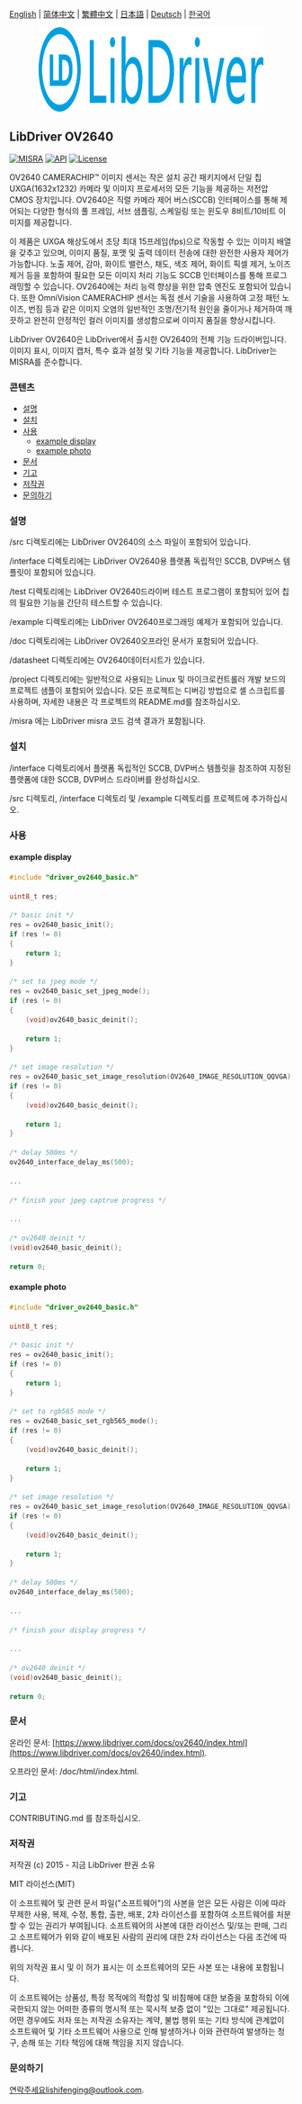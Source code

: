 [English](/README.md) | [ 简体中文](/README_zh-Hans.md) | [繁體中文](/README_zh-Hant.md) | [日本語](/README_ja.md) | [Deutsch](/README_de.md) | [한국어](/README_ko.md)

<div align=center>
<img src="/doc/image/logo.svg" width="400" height="150"/>
</div>

## LibDriver OV2640

[![MISRA](https://img.shields.io/badge/misra-compliant-brightgreen.svg)](/misra/README.md) [![API](https://img.shields.io/badge/api-reference-blue.svg)](https://www.libdriver.com/docs/ov2640/index.html) [![License](https://img.shields.io/badge/license-MIT-brightgreen.svg)](/LICENSE)

OV2640 CAMERACHIP™ 이미지 센서는 작은 설치 공간 패키지에서 단일 칩 UXGA(1632x1232) 카메라 및 이미지 프로세서의 모든 기능을 제공하는 저전압 CMOS 장치입니다. OV2640은 직렬 카메라 제어 버스(SCCB) 인터페이스를 통해 제어되는 다양한 형식의 풀 프레임, 서브 샘플링, 스케일링 또는 윈도우 8비트/10비트 이미지를 제공합니다.

이 제품은 UXGA 해상도에서 초당 최대 15프레임(fps)으로 작동할 수 있는 이미지 배열을 갖추고 있으며, 이미지 품질, 포맷 및 출력 데이터 전송에 대한 완전한 사용자 제어가 가능합니다. 노출 제어, 감마, 화이트 밸런스, 채도, 색조 제어, 화이트 픽셀 제거, 노이즈 제거 등을 포함하여 필요한 모든 이미지 처리 기능도 SCCB 인터페이스를 통해 프로그래밍할 수 있습니다. OV2640에는 처리 능력 향상을 위한 압축 엔진도 포함되어 있습니다. 또한 OmniVision CAMERACHIP 센서는 독점 센서 기술을 사용하여 고정 패턴 노이즈, 번짐 등과 같은 이미지 오염의 일반적인 조명/전기적 원인을 줄이거나 제거하여 깨끗하고 완전히 안정적인 컬러 이미지를 생성함으로써 이미지 품질을 향상시킵니다.

LibDriver OV2640은 LibDriver에서 출시한 OV2640의 전체 기능 드라이버입니다. 이미지 표시, 이미지 캡처, 특수 효과 설정 및 기타 기능을 제공합니다. LibDriver는 MISRA를 준수합니다.

### 콘텐츠

  - [설명](#설명)
  - [설치](#설치)
  - [사용](#사용)
    - [example display](#example-display)
    - [example photo](#example-photo)
  - [문서](#문서)
  - [기고](#기고)
  - [저작권](#저작권)
  - [문의하기](#문의하기)

### 설명

/src 디렉토리에는 LibDriver OV2640의 소스 파일이 포함되어 있습니다.

/interface 디렉토리에는 LibDriver OV2640용 플랫폼 독립적인 SCCB, DVP버스 템플릿이 포함되어 있습니다.

/test 디렉토리에는 LibDriver OV2640드라이버 테스트 프로그램이 포함되어 있어 칩의 필요한 기능을 간단히 테스트할 수 있습니다.

/example 디렉토리에는 LibDriver OV2640프로그래밍 예제가 포함되어 있습니다.

/doc 디렉토리에는 LibDriver OV2640오프라인 문서가 포함되어 있습니다.

/datasheet 디렉토리에는 OV2640데이터시트가 있습니다.

/project 디렉토리에는 일반적으로 사용되는 Linux 및 마이크로컨트롤러 개발 보드의 프로젝트 샘플이 포함되어 있습니다. 모든 프로젝트는 디버깅 방법으로 셸 스크립트를 사용하며, 자세한 내용은 각 프로젝트의 README.md를 참조하십시오.

/misra 에는 LibDriver misra 코드 검색 결과가 포함됩니다.

### 설치

/interface 디렉토리에서 플랫폼 독립적인 SCCB, DVP버스 템플릿을 참조하여 지정된 플랫폼에 대한 SCCB, DVP버스 드라이버를 완성하십시오.

/src 디렉토리, /interface 디렉토리 및 /example 디렉토리를 프로젝트에 추가하십시오.

### 사용

#### example display

```C
#include "driver_ov2640_basic.h"

uint8_t res;

/* basic init */
res = ov2640_basic_init();
if (res != 0)
{
    return 1;
}

/* set to jpeg mode */
res = ov2640_basic_set_jpeg_mode();
if (res != 0)
{
    (void)ov2640_basic_deinit();

    return 1;
}

/* set image resolution */
res = ov2640_basic_set_image_resolution(OV2640_IMAGE_RESOLUTION_QQVGA);
if (res != 0)
{
    (void)ov2640_basic_deinit();

    return 1;
}

/* delay 500ms */
ov2640_interface_delay_ms(500);

...

/* finish your jpeg captrue progress */    

...

/* ov2640 deinit */
(void)ov2640_basic_deinit();

return 0;
```

#### example photo

```C
#include "driver_ov2640_basic.h"

uint8_t res;

/* basic init */
res = ov2640_basic_init();
if (res != 0)
{
    return 1;
}

/* set to rgb565 mode */
res = ov2640_basic_set_rgb565_mode();
if (res != 0)
{
    (void)ov2640_basic_deinit();

    return 1;
}

/* set image resolution */
res = ov2640_basic_set_image_resolution(OV2640_IMAGE_RESOLUTION_QQVGA);
if (res != 0)
{
    (void)ov2640_basic_deinit();

    return 1;
}

/* delay 500ms */
ov2640_interface_delay_ms(500);

...

/* finish your display progress */    

...

/* ov2640 deinit */
(void)ov2640_basic_deinit();

return 0;
```

### 문서

온라인 문서: [https://www.libdriver.com/docs/ov2640/index.html](https://www.libdriver.com/docs/ov2640/index.html).

오프라인 문서: /doc/html/index.html.

### 기고

CONTRIBUTING.md 를 참조하십시오.

### 저작권

저작권 (c) 2015 - 지금 LibDriver 판권 소유

MIT 라이선스(MIT)

이 소프트웨어 및 관련 문서 파일("소프트웨어")의 사본을 얻은 모든 사람은 이에 따라 무제한 사용, 복제, 수정, 통합, 출판, 배포, 2차 라이선스를 포함하여 소프트웨어를 처분할 수 있는 권리가 부여됩니다. 소프트웨어의 사본에 대한 라이선스 및/또는 판매, 그리고 소프트웨어가 위와 같이 배포된 사람의 권리에 대한 2차 라이선스는 다음 조건에 따릅니다.

위의 저작권 표시 및 이 허가 표시는 이 소프트웨어의 모든 사본 또는 내용에 포함됩니다.

이 소프트웨어는 상품성, 특정 목적에의 적합성 및 비침해에 대한 보증을 포함하되 이에 국한되지 않는 어떠한 종류의 명시적 또는 묵시적 보증 없이 "있는 그대로" 제공됩니다. 어떤 경우에도 저자 또는 저작권 소유자는 계약, 불법 행위 또는 기타 방식에 관계없이 소프트웨어 및 기타 소프트웨어 사용으로 인해 발생하거나 이와 관련하여 발생하는 청구, 손해 또는 기타 책임에 대해 책임을 지지 않습니다.

### 문의하기

연락주세요lishifenging@outlook.com.